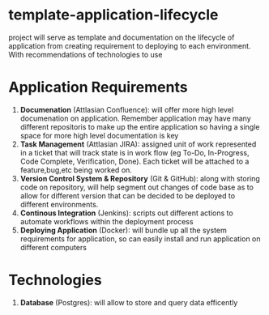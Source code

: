 # template-application-lifecycle
project will serve as template and documentation on the lifecycle of application from creating requirement to deploying to each environment. With recommendations of technologies to use

# Application Requirements

1.    **Documenation** (Attlasian Confluence): will offer more high level documenation on application. Remember application may have many different repositoris to make up the entire application so having a single space for more high level documentation is key 
2.    **Task Management** (Attlasian JIRA): assigned unit of work represented in a ticket that will track state is in work flow (eg To-Do, In-Progress, Code Complete, Verification, Done). Each ticket will be attached to a feature,bug,etc being worked on. 
3.    **Version Control System & Repository** (Git & GitHub): along with storing code on repository, will help segment out changes of code base as to allow for different version that can be decided to be deployed to different environments.   
4.    **Continous Integration** (Jenkins): scripts out different actions to automate workflows within the deployment process
5.    **Deploying Application** (Docker): will bundle up all the system requirements for application, so can easily install and run application on different computers

# Technologies
1.    **Database** (Postgres): will allow to store and query data efficently 
